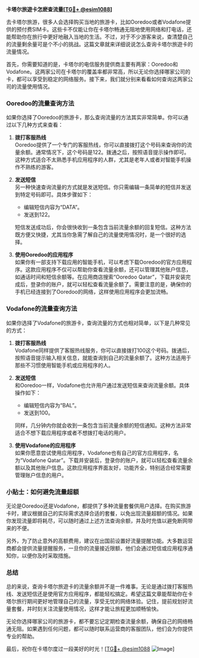 **卡塔尔旅遊卡怎麽查流量[[TG💪+ @esim1088](https://t.me/s/esim1088)]**

去卡塔尔旅游，很多人会选择购买当地的旅游卡，比如Ooredoo或者Vodafone提供的预付费SIM卡。这些卡不仅能让你在卡塔尔畅通无阻地使用网络和打电话，还能帮助你在旅行中更好地融入当地的生活。不过，对于不少游客来说，查清楚自己的流量剩余量可是个不小的挑战。这篇文章就来详细说说怎么查询卡塔尔旅遊卡的流量情况。

首先，你需要知道的是，卡塔尔的电信服务提供商主要有两家：Ooredoo和Vodafone。这两家公司在卡塔尔的覆盖率都非常高，所以无论你选择哪家公司的卡，都可以享受到稳定的网络服务。接下来，我们就分别来看看如何查询这两家公司的流量使用情况。

### Ooredoo的流量查询方法

如果你选择了Ooredoo的旅游卡，那么查询流量的方法其实非常简单。你可以通过以下几种方式来查看：

1. **拨打客服热线**  
   Ooredoo提供了一个专门的客服热线，你可以直接拨打这个号码来查询你的流量余额。通常情况下，这个号码是122。拨通之后，按照语音提示操作即可。这种方式适合不太熟悉手机应用程序的人群，尤其是老年人或者对智能手机操作不熟练的游客。

2. **发送短信**  
   另一种快速查询流量的方式就是发送短信。你只需编辑一条简单的短信并发送到特定号码即可。具体步骤如下：
   - 编辑短信内容为“DATA”。
   - 发送到122。
   
   短信发送成功后，你会很快收到一条包含当前流量余额的回复短信。这种方法既方便又快捷，尤其当你急需了解自己的流量使用情况时，是一个很好的选择。

3. **使用Ooredoo的应用程序**  
   如果你有一部支持下载应用的智能手机，可以考虑下载Ooredoo的官方应用程序。这款应用程序不仅可以帮助你查看流量余额，还可以管理其他账户信息，如通话时间和短信余额等。在应用商店搜索“Ooredoo Qatar”，下载并安装完成后，登录你的账户，就可以轻松查看流量余额了。需要注意的是，确保你的手机已经连接到了Ooredoo的网络，这样使用应用程序会更加流畅。

### Vodafone的流量查询方法

如果你选择了Vodafone的旅游卡，查询流量的方式也相对简单，以下是几种常见的方式：

1. **拨打客服热线**  
   Vodafone同样提供了客服热线服务，你可以直接拨打100这个号码。拨通后，按照语音提示输入相关信息，就能查询到自己的流量余额了。这种方法适用于那些不习惯使用智能手机或应用程序的人。

2. **发送短信**  
   和Ooredoo一样，Vodafone也允许用户通过发送短信来查询流量余额。具体操作如下：
   - 编辑短信内容为“BAL”。
   - 发送到100。
   
   同样，几分钟内你就会收到一条包含当前流量余额的短信通知。这种方法非常适合不想下载应用程序或者不想拨打电话的用户。

3. **使用Vodafone的应用程序**  
   如果你愿意尝试使用应用程序，Vodafone也有自己的官方应用程序，名为“Vodafone Qatar”。下载并安装后，登录你的账户，就可以轻松查看流量余额以及其他账户信息。这款应用程序界面友好，功能齐全，特别适合经常需要管理账户信息的用户。

### 小贴士：如何避免流量超额

无论是Ooredoo还是Vodafone，都提供了多种流量套餐供用户选择。在购买旅游卡时，建议根据自己的实际需求选择合适的套餐，以免出现流量超额的情况。如果你发现流量即将耗尽，可以随时通过上述方法查询余额，并及时充值以避免断网带来的不便。

另外，为了防止意外的高额费用，建议在出国前设置好流量提醒功能。大多数运营商都会提供流量提醒服务，一旦你的流量接近限额，他们会通过短信或应用程序通知你，以便你及时采取措施。

### 总结

总的来说，查询卡塔尔旅遊卡的流量余额并不是一件难事。无论是通过拨打客服热线、发送短信还是使用官方应用程序，都能轻松搞定。希望这篇文章能帮助你在卡塔尔旅行期间更好地管理自己的流量，享受无忧的网络体验。记住，提前规划好流量套餐，并时刻关注流量使用情况，这样才能让旅程更加顺畅愉快。

无论你选择哪家公司的旅游卡，都不要忘记定期检查流量余额，确保自己的网络畅通无阻。如果遇到任何问题，都可以随时联系运营商的客服团队，他们会为你提供专业的帮助。

最后，祝你在卡塔尔度过一段美好的时光！[[TG💪+ @esim1088](https://t.me/s/esim1088) ![Image](https://i.postimg.cc/4NQfJmqS/Snipaste-2025-05-13-00-14-12.png)]